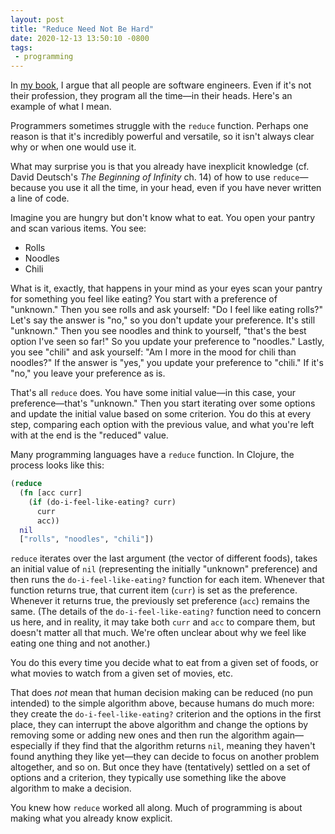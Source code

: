 ```yaml
---
layout: post
title: "Reduce Need Not Be Hard"
date: 2020-12-13 13:50:10 -0800
tags:
 - programming
---
```


In [my book](https://www.amazon.com/Window-Intelligence-Philosophy-Evolution-Implications-dp-1734696133/dp/1734696133), I argue that all people are software engineers. Even if it's not their profession, they program all the time—in their heads. Here's an example of what I mean.

Programmers sometimes struggle with the `reduce` function. Perhaps one reason is that it's incredibly powerful and versatile, so it isn't always clear why or when one would use it.

What may surprise you is that you already have inexplicit knowledge (cf. David Deutsch's *The Beginning of Infinity* ch. 14) of how to use `reduce`—because you use it all the time, in your head, even if you have never written a line of code.

Imagine you are hungry but don't know what to eat. You open your pantry and scan various items. You see:

- Rolls
- Noodles
- Chili

What is it, exactly, that happens in your mind as your eyes scan your pantry for something you feel like eating? You start with a preference of "unknown." Then you see rolls and ask yourself: "Do I feel like eating rolls?" Let's say the answer is "no," so you don't update your preference. It's still "unknown." Then you see noodles and think to yourself, "that's the best option I've seen so far!" So you update your preference to "noodles." Lastly, you see "chili" and ask yourself: "Am I more in the mood for chili than noodles?" If the answer is "yes," you update your preference to "chili." If it's "no," you leave your preference as is.

That's all `reduce` does. You have some initial value—in this case, your preference—that's "unknown." Then you start iterating over some options and update the initial value based on some criterion. You do this at every step, comparing each option with the previous value, and what you're left with at the end is the "reduced" value.

Many programming languages have a `reduce` function. In Clojure, the process looks like this:

```clojure
(reduce
  (fn [acc curr]
    (if (do-i-feel-like-eating? curr)
      curr
      acc))
  nil
  ["rolls", "noodles", "chili"])
```

`reduce` iterates over the last argument (the vector of different foods), takes an initial value of `nil` (representing the initially "unknown" preference) and then runs the `do-i-feel-like-eating?` function for each item. Whenever that function returns true, that current item (`curr`) is set as the preference. Whenever it returns true, the previously set preference (`acc`) remains the same. (The details of the `do-i-feel-like-eating?` function need to concern us here, and in reality, it may take both `curr` and `acc` to compare them, but doesn't matter all that much. We're often unclear about why we feel like eating one thing and not another.)

You do this every time you decide what to eat from a given set of foods, or what movies to watch from a given set of movies, etc.

That does *not* mean that human decision making can be reduced (no pun intended) to the simple algorithm above, because humans do much more: they create the `do-i-feel-like-eating?` criterion and the options in the first place, they can interrupt the above algorithm and change the options by removing some or adding new ones and then run the algorithm again—especially if they find that the algorithm returns `nil`, meaning they haven't found anything they like yet—they can decide to focus on another problem altogether, and so on. But once they have (tentatively) settled on a set of options and a criterion, they typically use something like the above algorithm to make a decision.

You knew how `reduce` worked all along. Much of programming is about making what you already know explicit.
